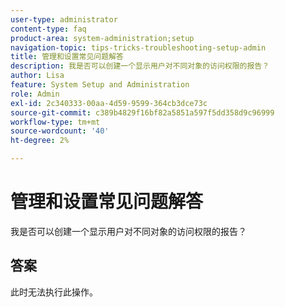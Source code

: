 ```yaml
---
user-type: administrator
content-type: faq
product-area: system-administration;setup
navigation-topic: tips-tricks-troubleshooting-setup-admin
title: 管理和设置常见问题解答
description: 我是否可以创建一个显示用户对不同对象的访问权限的报告？
author: Lisa
feature: System Setup and Administration
role: Admin
exl-id: 2c340333-00aa-4d59-9599-364cb3dce73c
source-git-commit: c389b4829f16bf82a5851a597f5dd358d9c96999
workflow-type: tm+mt
source-wordcount: '40'
ht-degree: 2%

---
```


# 管理和设置常见问题解答

我是否可以创建一个显示用户对不同对象的访问权限的报告？

## 答案

此时无法执行此操作。
